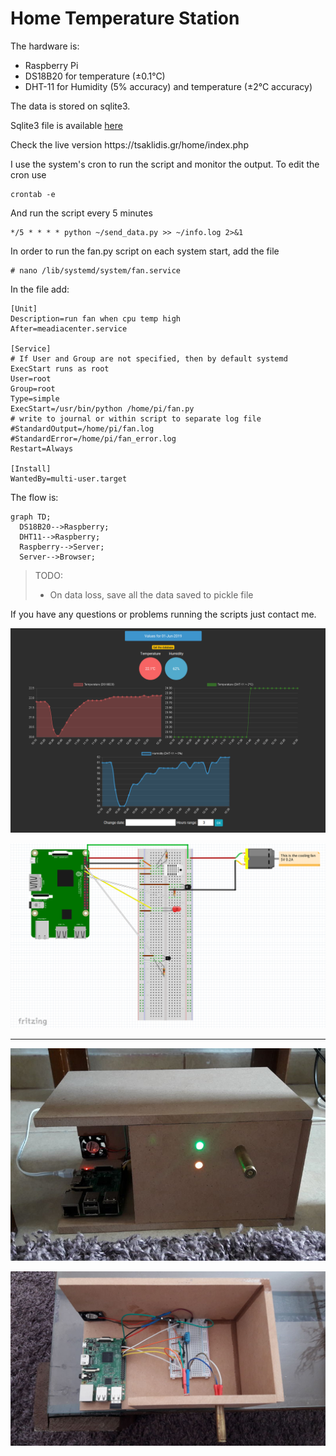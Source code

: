 # Home Temperature Station

The hardware is:
<ul>
	<li>Raspberry Pi</li>
	<li>DS18B20 for temperature (±0.1°C)</li>
	<li>DHT-11 for Humidity (5% accuracy) and temperature (±2°C accuracy)</li>
</ul>
The data is stored on sqlite3.
<p>Sqlite3 file is available <a href="https://tsaklidis.gr/home/home_data.sqlite3">here</a> </p>

<p>Check the live version https://tsaklidis.gr/home/index.php</p>


I use the system's cron to run the script and monitor the output. To edit the cron use 

```shell
crontab -e
```
And run the script every 5 minutes
```shell
*/5 * * * * python ~/send_data.py >> ~/info.log 2>&1
```

In order to run the fan.py script on each system start, add the file
```shell
# nano /lib/systemd/system/fan.service

```

In the file add:
```shell
[Unit]
Description=run fan when cpu temp high
After=meadiacenter.service

[Service]
# If User and Group are not specified, then by default systemd ExecStart runs as root
User=root
Group=root
Type=simple
ExecStart=/usr/bin/python /home/pi/fan.py
# write to journal or within script to separate log file
#StandardOutput=/home/pi/fan.log
#StandardError=/home/pi/fan_error.log
Restart=Always

[Install]
WantedBy=multi-user.target

```

The flow is:
```mermaid
graph TD;
  DS18B20-->Raspberry;
  DHT11-->Raspberry;
  Raspberry-->Server;
  Server-->Browser;
```

> TODO:
> <ul>
>	<li>On data loss, save all the data saved to pickle file</li>
> </ul>

If you have any questions or problems running the scripts just contact me. 

![](photo/dark.png)

![](photo/circuit.png)

<hr>

![](photo/case.jpg)

![](photo/board2.jpg)